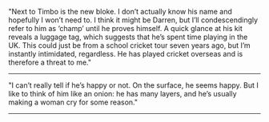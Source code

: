 

"Next to Timbo is the new bloke. I don’t actually know his name and hopefully I won’t need to. I think it might be Darren, but I’ll condescendingly refer to him as ‘champ’ until he proves himself. A quick glance at his kit reveals a luggage tag, which suggests that he’s spent time playing in the UK. This could just be from a school cricket tour seven years ago, but I’m instantly intimidated, regardless. He has played cricket overseas and is therefore a threat to me."

---------

"I can’t really tell if he’s happy or not. On the surface, he seems happy. But I like to think of him like an onion: he has many layers, and he’s usually making a woman cry for some reason."

---------
